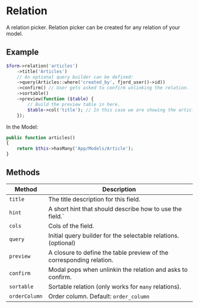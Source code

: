 # Relation

A relation picker. Relation picker can be created for any relation of your model.

## Example

```php
$form->relation('articles')
    ->title('Articles')
    // An optional query builder can be defined:
    ->query(Articles::where('created_by', fjord_user()->id))
    ->confirm() // User gets asked to confirm unlinking the relation.
    ->sortable()
    ->preview(function ($table) {
        // Build the preview table in here.
        $table->col('title'); // In this case we are showing the article title.
    });
```

In the Model:

```php
public function articles()
{
    return $this->hasMany('App/Models/Article');
}
```

## Methods

| Method        | Description                                                          |
| ------------- | -------------------------------------------------------------------- |
| `title`       | The title description for this field.                                |
| `hint`        | A short hint that should describe how to use the field.`             |
| `cols`        | Cols of the field.                                                   |
| `query`       | Initial query builder for the selectable relations. (optional)       |
| `preview`     | A closure to define the table preview of the corresponding relation. |
| `confirm`     | Modal pops when unlinkin the relation and asks to confirm.           |
| `sortable`    | Sortable relation (only works for `many` relations).                 |
| `orderColumn` | Order column. Default: `order_column`                                |
